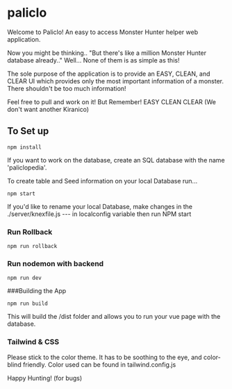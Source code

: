 # paliclo
Welcome to Paliclo! An easy to access Monster Hunter helper web application. 

Now you might be thinking.. "But there's like a million Monster Hunter database already.." Well... None of them is as simple as this!

The sole purpose of the application is to provide an EASY, CLEAN, and CLEAR UI which provides only the most important information of a monster. There shouldn't be too much information!

Feel free to pull and work on it! But Remember! EASY CLEAN CLEAR (We don't want another Kiranico)

## To Set up
```
npm install
```
If you want to work on the database, create an SQL database with the name 'paliclopedia'.

To create table and Seed information on your local Database run...
```
npm start
```

If you'd like to rename your local Database, make changes in the ./server/knexfile.js  --- in localconfig variable then run NPM start


### Run Rollback
```
npm run rollback
```

### Run nodemon with backend
```
npm run dev
```

###Building the App
```
npm run build
```
This will build the /dist folder and allows you to run your vue page with the database.

### Tailwind & CSS

Please stick to the color theme. It has to be soothing to the eye, and color-blind friendly.
Color used can be found in tailwind.config.js

Happy Hunting! (for bugs)
